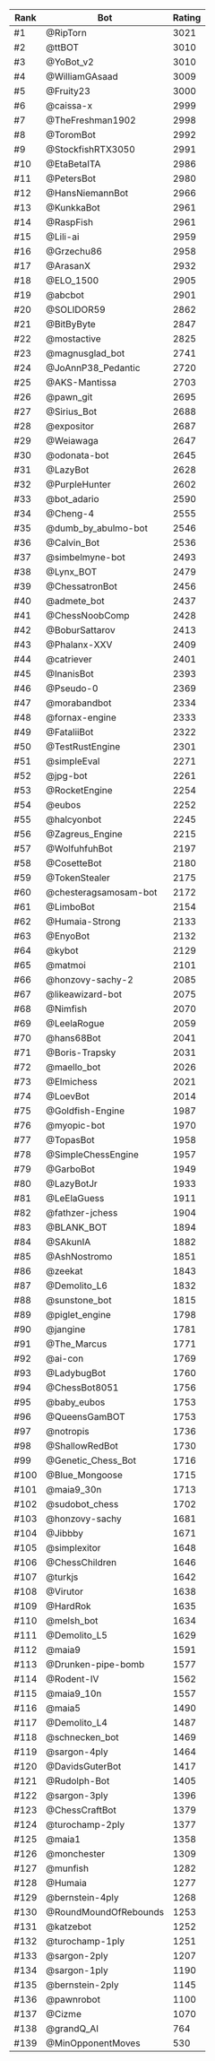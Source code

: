 Rank|Bot|Rating
---|---|---
#1|@RipTorn|3021
#2|@ttBOT|3010
#3|@YoBot_v2|3010
#4|@WilliamGAsaad|3009
#5|@Fruity23|3000
#6|@caissa-x|2999
#7|@TheFreshman1902|2998
#8|@ToromBot|2992
#9|@StockfishRTX3050|2991
#10|@EtaBetaITA|2986
#11|@PetersBot|2980
#12|@HansNiemannBot|2966
#13|@KunkkaBot|2961
#14|@RaspFish|2961
#15|@Lili-ai|2959
#16|@Grzechu86|2958
#17|@ArasanX|2932
#18|@ELO_1500|2905
#19|@abcbot|2901
#20|@SOLIDOR59|2862
#21|@BitByByte|2847
#22|@mostactive|2825
#23|@magnusglad_bot|2741
#24|@JoAnnP38_Pedantic|2720
#25|@AKS-Mantissa|2703
#26|@pawn_git|2695
#27|@Sirius_Bot|2688
#28|@expositor|2687
#29|@Weiawaga|2647
#30|@odonata-bot|2645
#31|@LazyBot|2628
#32|@PurpleHunter|2602
#33|@bot_adario|2590
#34|@Cheng-4|2555
#35|@dumb_by_abulmo-bot|2546
#36|@Calvin_Bot|2536
#37|@simbelmyne-bot|2493
#38|@Lynx_BOT|2479
#39|@ChessatronBot|2456
#40|@admete_bot|2437
#41|@ChessNoobComp|2428
#42|@BoburSattarov|2413
#43|@Phalanx-XXV|2409
#44|@catriever|2401
#45|@InanisBot|2393
#46|@Pseudo-0|2369
#47|@morabandbot|2334
#48|@fornax-engine|2333
#49|@FataliiBot|2322
#50|@TestRustEngine|2301
#51|@simpleEval|2271
#52|@jpg-bot|2261
#53|@RocketEngine|2254
#54|@eubos|2252
#55|@halcyonbot|2245
#56|@Zagreus_Engine|2215
#57|@WolfuhfuhBot|2197
#58|@CosetteBot|2180
#59|@TokenStealer|2175
#60|@chesteragsamosam-bot|2172
#61|@LimboBot|2154
#62|@Humaia-Strong|2133
#63|@EnyoBot|2132
#64|@kybot|2129
#65|@matmoi|2101
#66|@honzovy-sachy-2|2085
#67|@likeawizard-bot|2075
#68|@Nimfish|2070
#69|@LeelaRogue|2059
#70|@hans68Bot|2041
#71|@Boris-Trapsky|2031
#72|@maello_bot|2026
#73|@Elmichess|2021
#74|@LoevBot|2014
#75|@Goldfish-Engine|1987
#76|@myopic-bot|1970
#77|@TopasBot|1958
#78|@SimpleChessEngine|1957
#79|@GarboBot|1949
#80|@LazyBotJr|1933
#81|@LeElaGuess|1911
#82|@fathzer-jchess|1904
#83|@BLANK_BOT|1894
#84|@SAkunIA|1882
#85|@AshNostromo|1851
#86|@zeekat|1843
#87|@Demolito_L6|1832
#88|@sunstone_bot|1815
#89|@piglet_engine|1798
#90|@jangine|1781
#91|@The_Marcus|1771
#92|@ai-con|1769
#93|@LadybugBot|1760
#94|@ChessBot8051|1756
#95|@baby_eubos|1753
#96|@QueensGamBOT|1753
#97|@notropis|1736
#98|@ShallowRedBot|1730
#99|@Genetic_Chess_Bot|1716
#100|@Blue_Mongoose|1715
#101|@maia9_30n|1713
#102|@sudobot_chess|1702
#103|@honzovy-sachy|1681
#104|@Jibbby|1671
#105|@simplexitor|1648
#106|@ChessChildren|1646
#107|@turkjs|1642
#108|@Virutor|1638
#109|@HardRok|1635
#110|@melsh_bot|1634
#111|@Demolito_L5|1629
#112|@maia9|1591
#113|@Drunken-pipe-bomb|1577
#114|@Rodent-IV|1562
#115|@maia9_10n|1557
#116|@maia5|1490
#117|@Demolito_L4|1487
#118|@schnecken_bot|1469
#119|@sargon-4ply|1464
#120|@DavidsGuterBot|1417
#121|@Rudolph-Bot|1405
#122|@sargon-3ply|1396
#123|@ChessCraftBot|1379
#124|@turochamp-2ply|1377
#125|@maia1|1358
#126|@monchester|1309
#127|@munfish|1282
#128|@Humaia|1277
#129|@bernstein-4ply|1268
#130|@RoundMoundOfRebounds|1253
#131|@katzebot|1252
#132|@turochamp-1ply|1251
#133|@sargon-2ply|1207
#134|@sargon-1ply|1190
#135|@bernstein-2ply|1145
#136|@pawnrobot|1100
#137|@Cizme|1070
#138|@grandQ_AI|764
#139|@MinOpponentMoves|530
